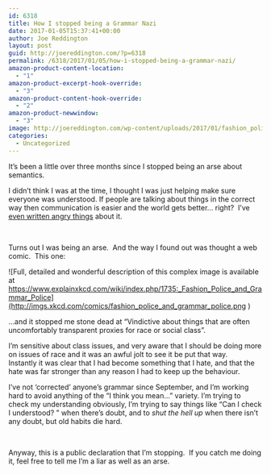 ```yaml
---
id: 6318
title: How I stopped being a Grammar Nazi
date: 2017-01-05T15:37:41+00:00
author: Joe Reddington
layout: post
guid: http://joereddington.com/?p=6318
permalink: /6318/2017/01/05/how-i-stopped-being-a-grammar-nazi/
amazon-product-content-location:
  - "1"
amazon-product-excerpt-hook-override:
  - "3"
amazon-product-content-hook-override:
  - "2"
amazon-product-newwindow:
  - "3"
image: http://joereddington.com/wp-content/uploads/2017/01/fashion_police_and_grammar_police.png
categories:
  - Uncategorized
---
```

It&#8217;s been a little over three months since I stopped being an arse about semantics.

I didn&#8217;t think I was at the time, I thought I was just helping make sure everyone was understood. If people are talking about things in the correct way then communication is easier and the world gets better&#8230; right?  I&#8217;ve [even written angry things](http://joereddington.com/3107/2014/05/09/do-not-let-other-peoples-ideas-of-correct-english-get-in-the-way-of-great-english/) about it.

&nbsp;

Turns out I was being an arse.  And the way I found out was thought a web comic.  This one:
  
![Full, detailed and wonderful description of this complex image is available at https://www.explainxkcd.com/wiki/index.php/1735:_Fashion_Police_and_Grammar_Police](http://imgs.xkcd.com/comics/fashion_police_and_grammar_police.png )
  
&#8230;and it stopped me stone dead at &#8220;Vindictive about things that are often uncomfortably transparent proxies for race or social class&#8221;.

I&#8217;m sensitive about class issues, and very aware that I should be doing more on issues of race and it was an awful jolt to see it be put that way.    Instantly it was clear that I had become something that I hate, and that the hate was far stronger than any reason I had to keep up the behaviour.

I&#8217;ve not &#8216;corrected&#8217; anyone&#8217;s grammar since September, and I&#8217;m working hard to avoid anything of the &#8220;I think you mean&#8230;&#8221; variety. I&#8217;m trying to check my understanding obviously, I&#8217;m trying to say things like &#8220;Can I check I understood? &#8221; when there&#8217;s doubt, and to _shut the hell up_ when there isn&#8217;t any doubt, but old habits die hard.

&nbsp;

Anyway, this is a public declaration that I&#8217;m stopping.  If you catch me doing it, feel free to tell me I&#8217;m a liar as well as an arse.

&nbsp;